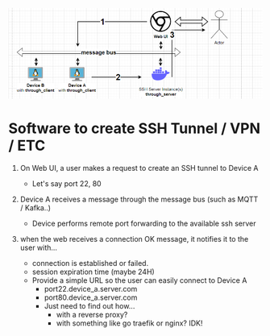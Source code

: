![Concept](concept.png)

# Software to create SSH Tunnel / VPN / ETC
1. On Web UI, a user makes a request to create an SSH tunnel to Device A
    - Let's say port 22, 80

2. Device A receives a message through the message bus (such as MQTT / Kafka..)
    - Device performs remote port forwarding to the available ssh server

3. when the web receives a connection OK message, it notifies it to the user with...
    - connection is established or failed.
    - session expiration time (maybe 24H)
    - Provide a simple URL so the user can easily connect to Device A
        - port22.device_a.server.com
        - port80.device_a.server.com
        - Just need to find out how...
            - with a reverse proxy?
            - with something like go traefik or nginx? IDK!
            